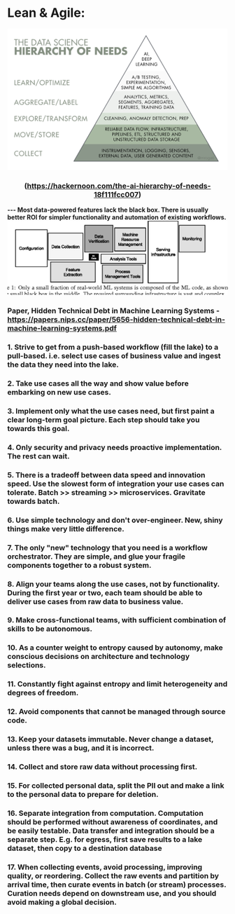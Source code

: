 # Lean & Agile:

![](https://github.com/ankumar/Architecture/blob/master/images/The%20AI%20Hierarchy%20of%20Needs.png)
### <p align="center"> (https://hackernoon.com/the-ai-hierarchy-of-needs-18f111fcc007) </p>
**--- Most data-powered features lack the black box. There is usually better ROI for simpler functionality and automation of existing workflows.**
![](https://github.com/ankumar/Architecture/blob/master/images/Hidden%20Technical%20Debt%20in%20ML%20Systems.png)
### Paper, Hidden Technical Debt in Machine Learning Systems - https://papers.nips.cc/paper/5656-hidden-technical-debt-in-machine-learning-systems.pdf
### 1. Strive to get from a push-based workflow (fill the lake) to a pull-based. i.e. select use cases of business value and ingest the data they need into the lake.
### 2. Take use cases all the way and show value before embarking on new use cases.
### 3. Implement only what the use cases need, but first paint a clear long-term goal picture. Each step should take you towards this goal.
### 4. Only security and privacy needs proactive implementation. The rest can wait.
### 5. There is a tradeoff between data speed and innovation speed. Use the slowest form of integration your use cases can tolerate. Batch >> streaming >> microservices. Gravitate towards batch.
### 6. Use simple technology and don't over-engineer. New, shiny things make very little difference.
### 7. The only "new" technology that you need is a workflow orchestrator. They are simple, and glue your fragile components together to a robust system. 
### 8. Align your teams along the use cases, not by functionality. During the first year or two, each team should be able to deliver use cases from raw data to business value.
### 9. Make cross-functional teams, with sufficient combination of skills to be autonomous.
### 10. As a counter weight to entropy caused by autonomy, make conscious decisions on architecture and technology selections.
### 11. Constantly fight against entropy and limit heterogeneity and degrees of freedom.
### 12. Avoid components that cannot be managed through source code.
### 13. Keep your datasets immutable. Never change a dataset, unless there was a bug, and it is incorrect.
### 14. Collect and store raw data without processing first. 
### 15. For collected personal data, split the PII out and make a link to the personal data to prepare for deletion.
### 16. Separate integration from computation. Computation should be performed without awareness of coordinates, and be easily testable. Data transfer and integration should be a separate step. E.g. for egress, first save results to a lake dataset, then copy to a destination database
### 17. When collecting events, avoid processing, improving quality, or reordering. Collect the raw events and partition by arrival time, then curate events in batch (or stream) processes. Curation needs depend on downstream use, and you should avoid making a global decision.
